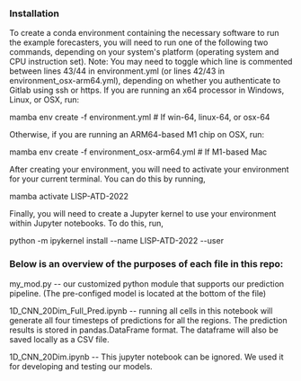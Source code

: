 ### Installation
To create a conda environment containing the necessary software to run the example forecasters, you will need to run one of the following two commands, depending on your system's platform (operating system and CPU instruction set).
Note: You may need to toggle which line is commented between lines 43/44 in environment.yml (or lines 42/43 in environment_osx-arm64.yml), depending on whether you authenticate to Gitlab using ssh or https.
If you are running an x64 processor in Windows, Linux, or OSX, run:

mamba env create -f environment.yml  # If win-64, linux-64, or osx-64


Otherwise, if you are running an ARM64-based M1 chip on OSX, run:

mamba env create -f environment_osx-arm64.yml  # If M1-based Mac


After creating your environment, you will need to activate your environment for your current terminal. You can do this by running,

mamba activate LISP-ATD-2022


Finally, you will need to create a Jupyter kernel to use your environment within Jupyter notebooks. To do this, run,

python -m ipykernel install --name LISP-ATD-2022 --user


### Below is an overview of the purposes of each file in this repo:

my_mod.py -- our customized python module that supports our prediction pipeline. (The pre-configed model is located at the bottom of the file)

1D_CNN_20Dim_Full_Pred.ipynb -- running all cells in this notebook will generate all four timesteps of predictions for all the regions. 
    The prediction results is stored in pandas.DataFrame format. The dataframe will also be saved locally as a CSV file.

1D_CNN_20Dim.ipynb -- This jupyter notebook can be ignored. We used it for developing and testing our models.
